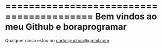 =========================================
Bem vindos ao meu Github e boraprogramar
=========================================

Qualquer coisa estou no carlosjruchoa@gmail.com
